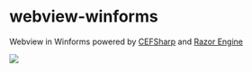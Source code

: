# webview-winforms
Webview in Winforms powered by [CEFSharp](https://github.com/cefsharp/CefSharp) and [Razor Engine](https://antaris.github.io/RazorEngine/)

![](https://raw.githubusercontent.com/hamxiaoz/webview-winforms/master/screenshot.png)
